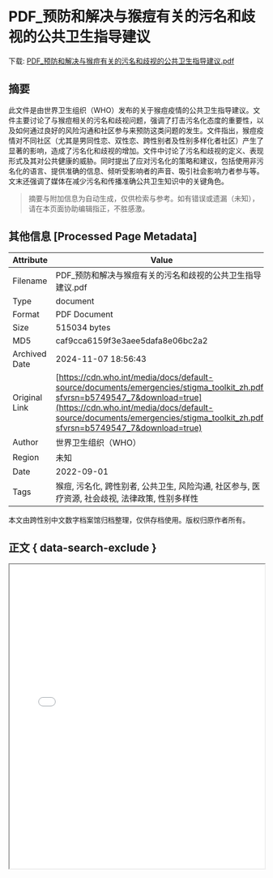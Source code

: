# PDF_预防和解决与猴痘有关的污名和歧视的公共卫生指导建议

<!-- tcd_download_link -->
下载: <a href="../PDF_预防和解决与猴痘有关的污名和歧视的公共卫生指导建议.pdf" download>PDF_预防和解决与猴痘有关的污名和歧视的公共卫生指导建议.pdf</a>
<!-- tcd_download_link_end -->

## 摘要

<!-- tcd_abstract -->
此文件是由世界卫生组织（WHO）发布的关于猴痘疫情的公共卫生指导建议。文件主要讨论了与猴痘相关的污名和歧视问题，强调了打击污名化态度的重要性，以及如何通过良好的风险沟通和社区参与来预防这类问题的发生。文件指出，猴痘疫情对不同社区（尤其是男同性恋、双性恋、跨性别者及性别多样化者社区）产生了显著的影响，造成了污名化和歧视的增加。文件中讨论了污名和歧视的定义、表现形式及其对公共健康的威胁。同时提出了应对污名化的策略和建议，包括使用非污名化的语言、提供准确的信息、倾听受影响者的声音、吸引社会影响力者参与等。文末还强调了媒体在减少污名和传播准确公共卫生知识中的关键角色。

<!-- tcd_abstract_end -->

> 摘要与附加信息为自动生成，仅供检索与参考。如有错误或遗漏（未知），请在本页面协助编辑指正，不胜感激。

## 其他信息 [Processed Page Metadata]

| Attribute       | Value                                  |
|-----------------|----------------------------------------|
| Filename        | PDF_预防和解决与猴痘有关的污名和歧视的公共卫生指导建议.pdf                             |
| Type            | document                                 |
| Format          | PDF Document                               |
| Size            | 515034 bytes                           |
| MD5             | caf9cca6159f3e3aee5dafa8e06bc2a2                                  |
| Archived Date   | 2024-11-07 18:56:43                             |
| Original Link   | [https://cdn.who.int/media/docs/default-source/documents/emergencies/stigma_toolkit_zh.pdf?sfvrsn=b5749547_7&download=true](https://cdn.who.int/media/docs/default-source/documents/emergencies/stigma_toolkit_zh.pdf?sfvrsn=b5749547_7&download=true)                         |
| Author          | 世界卫生组织（WHO）                               |
| Region          | 未知                               |
| Date            | 2022-09-01                                 |
| Tags            | 猴痘, 污名化, 跨性别者, 公共卫生, 风险沟通, 社区参与, 医疗资源, 社会歧视, 法律政策, 性别多样性                                 |

本文由跨性别中文数字档案馆归档整理，仅供存档使用。版权归原作者所有。


## 正文 { data-search-exclude }

<!-- tcd_main_text -->
<iframe src="../PDF_预防和解决与猴痘有关的污名和歧视的公共卫生指导建议.pdf" width="100%" height="600px">
    <p>无法显示PDF，请下载查看。</p>
</iframe>
<!-- tcd_main_text_end -->

